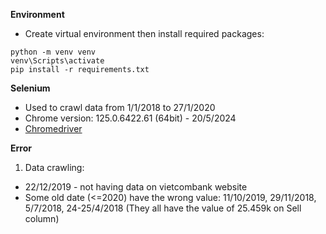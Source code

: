 **Environment** 
- Create virtual environment then install required packages:
```
python -m venv venv
venv\Scripts\activate
pip install -r requirements.txt
```

**Selenium**
- Used to crawl data from 1/1/2018 to 27/1/2020
- Chrome version: 125.0.6422.61 (64bit) - 20/5/2024
- [Chromedriver](https://storage.googleapis.com/chrome-for-testing-public/125.0.6422.60/win64/chromedriver-win64.zip)

**Error**
1. Data crawling:
- 22/12/2019 - not having data on vietcombank website
- Some old date (<=2020) have the wrong value: 11/10/2019, 29/11/2018, 5/7/2018, 24-25/4/2018 (They all have the value of 25.459k on Sell column)